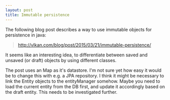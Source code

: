 ```yaml
---
layout: post
title: Immutable persistence
---
```


The following blog post describes a way to use immutable objects for persistence in java:
> <http://vlkan.com/blog/post/2015/03/21/immutable-persistence/>

It seems like an interesting idea, to differentiate between saved and unsaved (or draft) objects by using different classes.

The post uses an Map as it's datastore. I'm not sure yet how easy it would be to change this with e.g. a JPA repository. I think it might be necessary to link the Entity objects to the entityManager somehow. Maybe you need to load the current entity from the DB first, and update it accordingly based on the draft entity. This needs to be investigated further.
